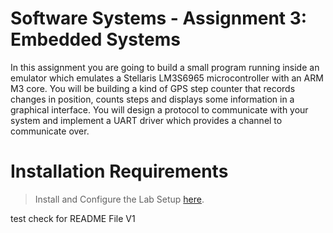 # Software Systems - Assignment 3: Embedded Systems

In this assignment you are going to build a small program running inside an emulator which emulates a Stellaris LM3S6965 microcontroller with an ARM M3 core.
You will be building a kind of GPS step counter that records changes in position, counts steps and displays some information in a graphical interface.
You will design a protocol to communicate with your system and implement a UART driver which provides a channel to communicate over.

# Installation Requirements
> Install and Configure the Lab Setup [here](https://cese.pages.ewi.tudelft.nl/software-systems/part-1/assignments/es.html).

test check for README File V1
